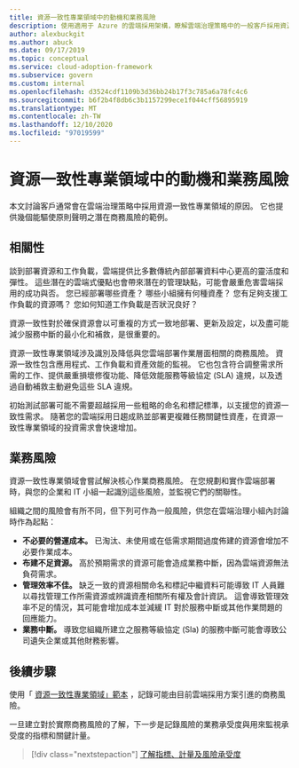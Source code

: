 ```yaml
---
title: 資源一致性專業領域中的動機和業務風險
description: 使用適用于 Azure 的雲端採用架構，瞭解雲端治理策略中的一般客戶採用資源一致性專業領域。
author: alexbuckgit
ms.author: abuck
ms.date: 09/17/2019
ms.topic: conceptual
ms.service: cloud-adoption-framework
ms.subservice: govern
ms.custom: internal
ms.openlocfilehash: d3524cdf1109b3d36bb24b17f3c785a6a78fc4c6
ms.sourcegitcommit: b6f2b4f8db6c3b1157299ece1f044cff56895919
ms.translationtype: MT
ms.contentlocale: zh-TW
ms.lasthandoff: 12/10/2020
ms.locfileid: "97019599"
---
```

# <a name="motivations-and-business-risks-in-the-resource-consistency-discipline"></a>資源一致性專業領域中的動機和業務風險

本文討論客戶通常會在雲端治理策略中採用資源一致性專業領域的原因。 它也提供幾個能驅使原則聲明之潛在商務風險的範例。

## <a name="relevance"></a>相關性

談到部署資源和工作負載，雲端提供比多數傳統內部部署資料中心更高的靈活度和彈性。 這些潛在的雲端式優點也會帶來潛在的管理缺點，可能會嚴重危害雲端採用的成功與否。 您已經部署哪些資產？ 哪些小組擁有何種資產？ 您有足夠支援工作負載的資源嗎？ 您如何知道工作負載是否狀況良好？

資源一致性對於確保資源會以可重複的方式一致地部署、更新及設定，以及盡可能減少服務中斷的最小化和補救，是很重要的。

資源一致性專業領域渉及識別及降低與您雲端部署作業層面相關的商務風險。 資源一致性包含應用程式、工作負載和資產效能的監視。 它也包含符合調整需求所需的工作、提供嚴重損壞修復功能、降低效能服務等級協定 (SLA) 違規，以及透過自動補救主動避免這些 SLA 違規。

初始測試部署可能不需要超越採用一些粗略的命名和標記標準，以支援您的資源一致性需求。 隨著您的雲端採用日趨成熟並部署更複雜任務關鍵性資產，在資源一致性專業領域的投資需求會快速增加。

## <a name="business-risk"></a>業務風險

資源一致性專業領域會嘗試解決核心作業商務風險。 在您規劃和實作雲端部署時，與您的企業和 IT 小組一起識別這些風險，並監視它們的關聯性。

組織之間的風險會有所不同，但下列可作為一般風險，供您在雲端治理小組內討論時作為起點：

- **不必要的營運成本。** 已淘汰、未使用或在低需求期間過度佈建的資源會增加不必要作業成本。
- **布建不足資源。** 高於預期需求的資源可能會造成業務中斷，因為雲端資源無法負荷需求。
- **管理效率不佳。** 缺乏一致的資源相關命名和標記中繼資料可能導致 IT 人員難以尋找管理工作所需資源或辨識資產相關所有權及會計資訊。 這會導致管理效率不足的情況，其可能會增加成本並減緩 IT 對於服務中斷或其他作業問題的回應能力。
- **業務中斷。** 導致您組織所建立之服務等級協定 (Sla) 的服務中斷可能會導致公司遺失企業或其他財務影響。

## <a name="next-steps"></a>後續步驟

使用「 [資源一致性專業領域」範本](./template.md) ，記錄可能由目前雲端採用方案引進的商務風險。

一旦建立對於實際商務風險的了解，下一步是記錄風險的業務承受度與用來監視承受度的指標和關鍵計量。

> [!div class="nextstepaction"]
> [了解指標、計量及風險承受度](./metrics-tolerance.md)
